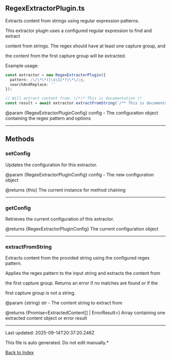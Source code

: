 ## RegexExtractorPlugin.ts





 Extracts content from strings using regular expression patterns.

 

 This extractor plugin uses a configured regular expression to find and extract

 content from strings. The regex should have at least one capture group, and

 the content from the first capture group will be extracted.

 

 Example usage:

 ```typescript
 const extractor = new RegexExtractorPlugin({
   pattern: /\/\*\*([\s\S]*?)\*\//g,
   searchAndReplace: ''
 });
 
 // Will extract content from: \/*\* This is documentation \*
 const result = await extractor.extractFromString('/** This is documentation *\/');
 ```
 

 @param {RegexExtractorPluginConfig} config - The configuration object containing the regex pattern and options

 



---



## Methods



### **setConfig**

 Updates the configuration for this extractor.

 

 @param {RegexExtractorPluginConfig} config - The new configuration object

 @returns {this} The current instance for method chaining

 



---



### **getConfig**

 Retrieves the current configuration of this extractor.

 

 @returns {RegexExtractorPluginConfig} The current configuration object

 



---



### **extractFromString**

 Extracts content from the provided string using the configured regex pattern.

 

 Applies the regex pattern to the input string and extracts the content from

 the first capture group. Returns an error if no matches are found or if the

 first capture group is not a string.

 

 @param {string} str - The content string to extract from

 @returns {Promise<ExtractedContent[] | ErrorResult>} Array containing one extracted content object or error result

 



---



Last updated: 2025-09-14T20:37:20.246Z



This file is auto generated. Do not edit manually.*



[Back to Index](./index.md)